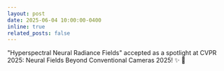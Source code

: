 ```yaml
---
layout: post
date: 2025-06-04 10:00:00-0400
inline: true
related_posts: false
---
```

"Hyperspectral Neural Radiance Fields" accepted as a spotlight at CVPR 2025: Neural Fields Beyond Conventional Cameras 2025! :sparkles: :rocket:
